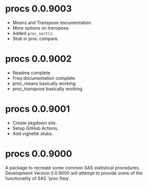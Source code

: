 # procs 0.0.9003

* Means and Transpose documentation.
* More options on transpose.
* Added `proc_sort()`.
* Stub in proc compare.

# procs 0.0.9002

* Readme complete
* Freq documentation complete.
* proc_means basically working.
* proc_transpose basically working.

# procs 0.0.9001

* Create pkgdown site.
* Setup GitHub Actions.
* Add vignette stubs.

# procs 0.0.9000

A package to recreate some common SAS statistical procedures. Development 
Version 0.0.9000 will attempt to provide some of the functionality 
of SAS 'proc freq'.



